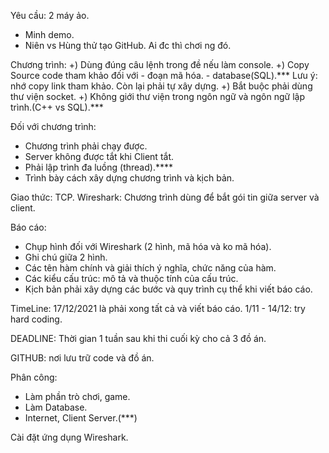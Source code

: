 Yêu cầu:
2 máy ảo.
- Minh demo.
- Niên vs Hùng thử tạo GitHub. Ai đc thì chơi ng đó.

Chương trình:
+) Dùng đúng câu lệnh trong đề nếu làm console.
+) Copy Source code tham khảo đối với 
	- đoạn mã hóa.
	- database(SQL).***
Lưu ý: nhớ copy link tham khảo.
Còn lại phải tự xây dựng.
+) Bắt buộc phải dùng thư viện socket.
+) Không giới thư viện trong ngôn ngữ và ngôn ngữ lập trình.(C++ vs SQL).***

Đối với chương trình:
- Chương trình phải chạy được.
- Server không được tắt khi Client tắt.
- Phải lập trình đa luồng (thread).****
- Trình bày cách xây dựng chương trình và kịch bản.

Giao thức: TCP.
Wireshark: Chương trình dùng để bắt gói tin giữa server và client.

Báo cáo:
- Chụp hình đối với Wireshark (2 hình, mã hóa và ko mã hóa).
- Ghi chú giữa 2 hình.
- Các tên hàm chính và giải thích ý nghĩa, chức năng của hàm.
- Các kiểu cấu trúc: mô tả và thuộc tính của cấu trúc.
- Kịch bản phải xây dựng các bước và quy trình cụ thể khi viết báo cáo.

TimeLine: 17/12/2021 là phải xong tất cả và viết báo cáo.
1/11 - 14/12: try hard coding.

DEADLINE: 
Thời gian 1 tuần sau khi thi cuối kỳ cho cả 3 đồ án.

GITHUB: nơi lưu trữ code và đồ án.

Phân công: 
- Làm phần trò chơi, game.
- Làm Database.
- Internet, Client Server.(***)

Cài đặt ứng dụng Wireshark.
